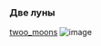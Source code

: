 ### Две луны
[twoo_moons](https://github.com/drug173/Python/blob/main/Neural_Networks/6_twoo_moons.ipynb)
![image](https://github.com/drug173/Python/assets/47415634/511c4c71-c50e-4de6-80cf-31e719388412)

